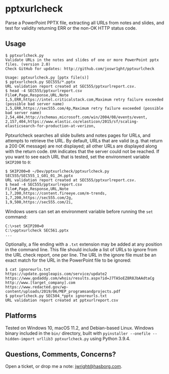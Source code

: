 # pptxurlcheck

Parse a PowerPoint PPTX file, extracting all URLs from notes and slides, and
test for validity returning ERR or the non-OK HTTP status code.

## Usage

```
$ pptxurlcheck.py
Validate URLs in the notes and slides of one or more PowerPoint pptx files. (version 2.0)
Check GitHub for updates: http://github.com/joswr1ght/pptxurlcheck

Usage: pptxurlcheck.py [pptx file(s)]
$ pptxurlcheck.py SEC555/*.pptx
URL validation report created at SEC555/pptxurlreport.csv.
$ head -4 SEC555/pptxurlreport.csv
File#,Page,Response,URL,Note
1,5,ERR,https://intel.criticalstack.com,Maximum retry failure exceeded (possible bad server name)
1,5,ERR,https://sec555.com/4p,Maximum retry failure exceeded (possible bad server name)
2,54,404,http://schemas.microsoft.com/win/2004/08/events/event,
2,157,404,https://www.elastic.co/elasticon/2015/sf/scaling-elasticsearch-for-production-at-verizon,
```

Pptxurlcheck searches all slide bullets and notes pages for URLs, and attempts
to retrieve the URL. By default, URLs that are valid (e.g. that return a 200
OK message) are not displayed; all other URLs are displayed along with the
return code. `ERR` indicates that the server could not be reached. If you
want to see each URL that is tested, set the environment variable `SKIP200` to
`0`:

```
$ SKIP200=0 ~/Dev/pptxurlcheck/pptxurlcheck.py SEC555/SEC555_1_G01_01_JH.pptx
URL validation report created at SEC555/pptxurlreport.csv.
$ head -4 SEC555/pptxurlreport.csv
File#,Page,Response,URL,Note
1,7,200,https://content.fireeye.com/m-trends,
1,7,200,https://sec555.com/2g,
1,9,500,https://sec555.com/2i,
```

Windows users can set an environment variable before running the `set` command:

```
C:\>set SKIP200=0
C:\>pptxurlcheck SEC561.pptx
...
```

Optionally, a file ending with a `.txt` extension may be added at any position
in the command line. This file should include a list of URLs to ignore from
the URL check report, one per line. The URL in the ignore file must be an exact
match for the URL in the PowerPoint file to be ignored:

```
$ cat ignoreurls.txt
https://update.googleapis.com/service/update2
https://www.godaddy.com/whois/results.aspx?id=J7TA5oEZ8R8JbAAdtaCg
http://www.[target_company].com
https://www.redacted.gov/wp-content/uploads/2019/06/MEP_programsandprojects.pdf
$ pptxurlcheck.py SEC504_*pptx ignoreurls.txt
URL validation report created at pptxurlreport.csv
```


## Platforms

Tested on Windows 10, macOS 11.2, and Debian-based Linux. Windows binary
included in the `bin/` directory, built with `pyinstaller --onefile --hidden-import urllib3
pptxurlcheck.py` using Python 3.9.4.

## Questions, Comments, Concerns?

Open a ticket, or drop me a note: jwright@hasborg.com.

